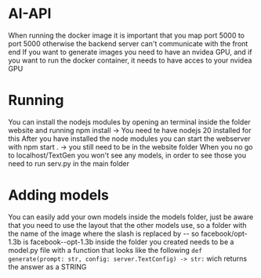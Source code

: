 # AI-API
When running the docker image it is important that you map port 5000 to port 5000 otherwise the backend server can't communicate with the front end
If you want to generate images you need to have an nvidea GPU, and if you want to run the docker container, it needs to have acces to your nvidea GPU

# Running
You can install the nodejs modules by opening an terminal inside the folder website and running npm install -> You need te have nodejs 20 installed for this
After you have installed the node modules you can start the webserver with npm start . -> you still need to be in the website folder
When you no go to localhost/TextGen you won't see any models, in order to see those you need to run serv.py in the main folder

# Adding models
You can easily add your own models inside the models folder, just be aware that you need to use the layout that the other models use, so a folder with the name of the image where the slash is replaced by -- so facebook/opt-1.3b is facebook--opt-1.3b inside the folder you created needs to be a model.py file with a function that looks like the following `def generate(prompt: str, config: server.TextConfig) -> str:` wich returns the answer as a STRING
